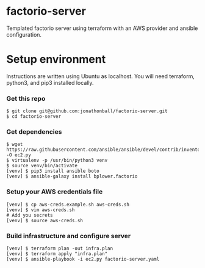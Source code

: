 # factorio-server
Templated factorio server using terraform with an AWS provider and ansible configuration.

# Setup environment
Instructions are written using Ubuntu as localhost.  You will need terraform,
python3, and pip3 installed locally.

### Get this repo

    $ git clone git@github.com:jonathonball/factorio-server.git
    $ cd factorio-server

### Get dependencies

    $ wget https://raw.githubusercontent.com/ansible/ansible/devel/contrib/inventory/ec2.py -O ec2.py
    $ virtualenv -p /usr/bin/python3 venv
    $ source venv/bin/activate
    [venv] $ pip3 install ansible boto
    [venv] $ ansible-galaxy install bplower.factorio

### Setup your AWS credentials file

    [venv] $ cp aws-creds.example.sh aws-creds.sh
    [venv] $ vim aws-creds.sh
    # Add you secrets
    [venv] $ source aws-creds.sh

### Build infrastructure and configure server

    [venv] $ terraform plan -out infra.plan
    [venv] $ terraform apply "infra.plan"
    [venv] $ ansible-playbook -i ec2.py factorio-server.yaml
